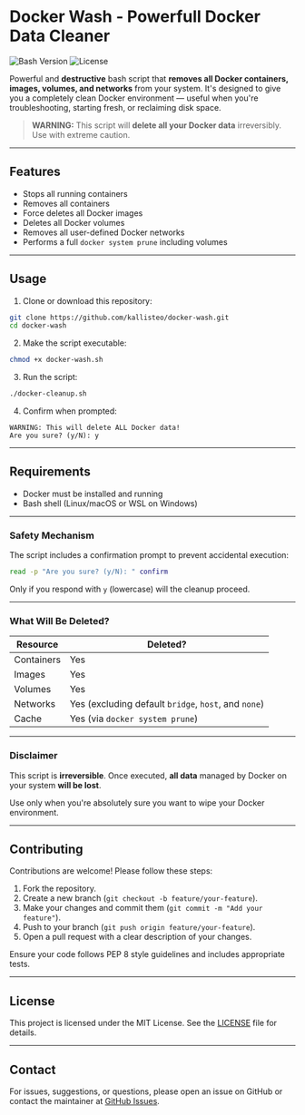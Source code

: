 # Docker Wash - Powerfull Docker Data Cleaner

![Bash Version](https://img.shields.io/badge/bash-5.2.37%2B-blue)
![License](https://img.shields.io/badge/license-MIT-green)

Powerful and **destructive** bash script that **removes all Docker containers, images, volumes, and networks** from your system. It's designed to give you a completely clean Docker environment — useful when you're troubleshooting, starting fresh, or reclaiming disk space.

> **WARNING:** This script will **delete all your Docker data** irreversibly. Use with extreme caution.

* * *

## Features

* Stops all running containers
* Removes all containers
* Force deletes all Docker images
* Deletes all Docker volumes
* Removes all user-defined Docker networks
* Performs a full `docker system prune` including volumes

* * *

## Usage

1. Clone or download this repository:

```bash
git clone https://github.com/kallisteo/docker-wash.git
cd docker-wash
```

2. Make the script executable:

```bash
chmod +x docker-wash.sh
```

3. Run the script:

```bash
./docker-cleanup.sh
```

4. Confirm when prompted:

```
WARNING: This will delete ALL Docker data!
Are you sure? (y/N): y
```

* * *

## Requirements

* Docker must be installed and running
* Bash shell (Linux/macOS or WSL on Windows)

* * *

### Safety Mechanism

The script includes a confirmation prompt to prevent accidental execution:

```bash
read -p "Are you sure? (y/N): " confirm
```

Only if you respond with `y` (lowercase) will the cleanup proceed.

* * *

### What Will Be Deleted?

| Resource   | Deleted?                                                  |
| ---------- | --------------------------------------------------------- |
| Containers | Yes                                                       |
| Images     | Yes                                                       |
| Volumes    | Yes                                                       |
| Networks   | Yes (excluding default `bridge`, `host`, and `none`)      |
| Cache      | Yes (via `docker system prune`)                           |

* * *

### Disclaimer

This script is **irreversible**. Once executed, **all data** managed by Docker on your system **will be lost**.

Use only when you're absolutely sure you want to wipe your Docker environment.

* * *

## Contributing

Contributions are welcome! Please follow these steps:

1. Fork the repository.
2. Create a new branch (`git checkout -b feature/your-feature`).
3. Make your changes and commit them (`git commit -m "Add your feature"`).
4. Push to your branch (`git push origin feature/your-feature`).
5. Open a pull request with a clear description of your changes.

Ensure your code follows PEP 8 style guidelines and includes appropriate tests.

* * *

## License

This project is licensed under the MIT License. See the [LICENSE](LICENSE) file for details.

* * *

## Contact

For issues, suggestions, or questions, please open an issue on GitHub or contact the maintainer at [GitHub Issues](https://github.com/kallisteo/docker-wash/issues).